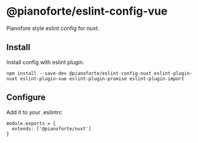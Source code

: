 # @pianoforte/eslint-config-vue

Pianofore style eslint config for nuxt.

## Install

Install config with eslint plugin.

```
npm install --save-dev @pianoforte/eslint-config-nuxt eslint-plugin-nuxt eslint-plugin-vue eslint-plugin-promise eslint-plugin-import
```

## Configure

Add it to your .eslintrc

```.eslintrc
module.exports = {
  extends: ['@pianoforte/nuxt']
}
```
